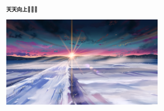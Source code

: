 #### 天天向上🤣🤣🤣



<style>
body{
    width:100%;
    height:100%
}
.xzc {
    width:80%;
    height:80%;
    object-fit: cover;
    margin: auto;
}
</style>
<body>
    <img class="xzc" src="./image/R-C_processed.jpg" alt="">
</body>